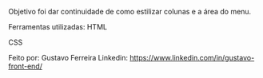 Objetivo foi dar continuidade de como estilizar colunas e a área do menu.

Ferramentas utilizadas:
HTML

CSS

Feito por:
Gustavo Ferreira
Linkedin: https://www.linkedin.com/in/gustavo-front-end/

